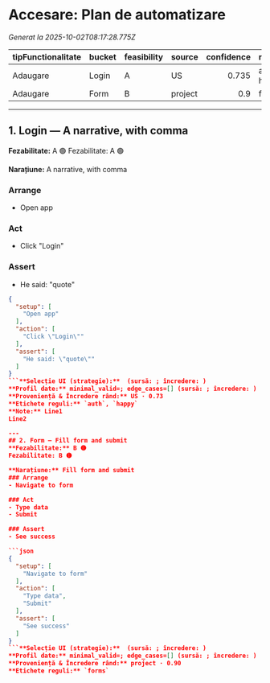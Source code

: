 # Accesare: Plan de automatizare

_Generat la 2025-10-02T08:17:28.775Z_

| tipFunctionalitate | bucket | feasibility | source | confidence | rule_tags |
|---|---|---|---|---:|---|
| Adaugare | Login | A | US | 0.735 | auth, happy |
| Adaugare | Form | B | project | 0.9 | forms |

---
## 1. Login — A narrative, with comma
**Fezabilitate:** A 🟢
Fezabilitate: A 🟢

**Narațiune:** A narrative, with comma
### Arrange
- Open app

### Act
- Click "Login"

### Assert
- He said: "quote"

```json
{
  "setup": [
    "Open app"
  ],
  "action": [
    "Click \"Login\""
  ],
  "assert": [
    "He said: \"quote\""
  ]
}
```**Selecție UI (strategie):**  (sursă: ; încredere: )
**Profil date:** minimal_valid=; edge_cases=[] (sursă: ; încredere: )
**Proveniență & Încredere rând:** US · 0.73
**Etichete reguli:** `auth`, `happy`
**Note:** Line1
Line2

---
## 2. Form — Fill form and submit
**Fezabilitate:** B 🟡
Fezabilitate: B 🟡

**Narațiune:** Fill form and submit
### Arrange
- Navigate to form

### Act
- Type data
- Submit

### Assert
- See success

```json
{
  "setup": [
    "Navigate to form"
  ],
  "action": [
    "Type data",
    "Submit"
  ],
  "assert": [
    "See success"
  ]
}
```**Selecție UI (strategie):**  (sursă: ; încredere: )
**Profil date:** minimal_valid=; edge_cases=[] (sursă: ; încredere: )
**Proveniență & Încredere rând:** project · 0.90
**Etichete reguli:** `forms`

